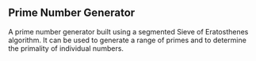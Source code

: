 ## Prime Number Generator

A prime number generator built using a segmented Sieve of
Eratosthenes algorithm. It can be used to generate a range of primes and
to determine the primality of individual numbers.
